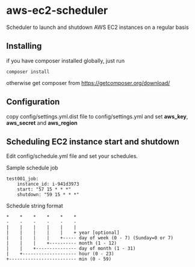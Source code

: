 # aws-ec2-scheduler
Scheduler to launch and shutdown AWS EC2 instances on a regular basis

## Installing
if you have composer installed globally, just run 
```
composer install
```
otherwise get composer from https://getcomposer.org/download/

## Configuration
copy config/settings.yml.dist file to config/settings.yml and set **aws_key**, **aws_secret** and **aws_region**

## Scheduling EC2 instance start and shutdown
Edit config/schedule.yml file and set your schedules.

Sample schedule job
```
test001_job:
    instance_id: i-941d3973
    start: "57 15 * * *"
    shutdown: "59 15 * * *"
```

Schedule string format
```
*    *    *    *    *    *
-    -    -    -    -    -
|    |    |    |    |    |
|    |    |    |    |    + year [optional]
|    |    |    |    +----- day of week (0 - 7) (Sunday=0 or 7)
|    |    |    +---------- month (1 - 12)
|    |    +--------------- day of month (1 - 31)
|    +-------------------- hour (0 - 23)
+------------------------- min (0 - 59)
```
